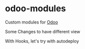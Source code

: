 # odoo-modules
Custom modules for [Odoo](https://www.odoo.com/)

Some Changes to have different view

With Hooks, let's try with autodeploy